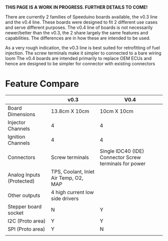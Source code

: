 **THIS PAGE IS A WORK IN PROGRESS. FURTHER DETAILS TO COME!**

There are currently 2 families of Speeduino boards available, the v0.3 line and the v0.4 line. These boards were designed to fit 2 different use cases and serve different purposes. The v0.4 line of boards is not necessarily newer/better than the v0.3, the 2 share largely the same features and capabilities. The differences are in how these are intended to be used.

As a very rough indication, the v0.3 line is best suited for retrofitting of fuel injection. The screw terminals make it simpler to connected to a bare wiring loom The v0.4 boards are intended primarily to replace OEM ECUs and hence are designed to be simpler for connector with existing connectors

Feature Compare
===============

|                           | v0.3                                  | V0.4                                                   |
|---------------------------|---------------------------------------|--------------------------------------------------------|
| Board Dimensions          | 13.8cm X 10cm                         | 10cm X 10cm                                            |
| Injector Channels         | 4                                     | 4                                                      |
| Ignition Channels         | 4                                     | 4                                                      |
| Connectors                | Screw terminals                       | Single IDC40 (IDE) Connector Screw terminals for power |
| Analog Inputs (Protected) | TPS, Coolant, Inlet Air Temp, O2, MAP |
| Other outputs             | 4 high current low side drivers       |
| Stepper board socket      | N                                     | Y                                                      |
| I2C (Proto area)          | Y                                     | Y                                                      |
| SPI (Proto area)          | Y                                     | N                                                      |
|                           |                                       |                                                        |

